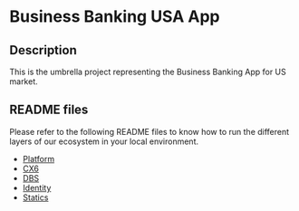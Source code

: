 # Business Banking USA App

## Description

This is the umbrella project representing the Business Banking App for US market. 

## README files

Please refer to the following README files to know how to run the different layers of our ecosystem in your local environment.

- [Platform](platform/README.md)
- [CX6](cx6-targeting/README.md)
- [DBS](dbs/README.md)
- [Identity](identity/README.md)
- [Statics](statics/README.md)